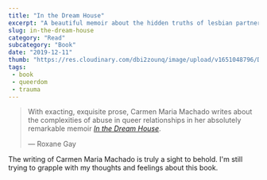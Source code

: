 ```yaml
--- 
title: "In the Dream House" 
excerpt: "A beautiful memoir about the hidden truths of lesbian partner abuse"
slug: in-the-dream-house
category: "Read"
subcategory: "Book"
date: "2019-12-11"
thumb: "https://res.cloudinary.com/dbi2zounq/image/upload/v1651048796/Digital%20garden/media/in-the-dream-house_a8botl.jpg"
tags:
 - book
 - queerdom
 - trauma 
---  
```

> With exacting, exquisite prose, Carmen Maria Machado writes about the complexities of abuse in queer relationships in her absolutely remarkable memoir _[In the Dream House](https://www.goodreads.com/book/show/43317482-in-the-dream-house)_.
>
> — Roxane Gay 

The writing of Carmen Maria Machado is truly a sight to behold. I'm still trying to grapple with my thoughts and feelings about this book.